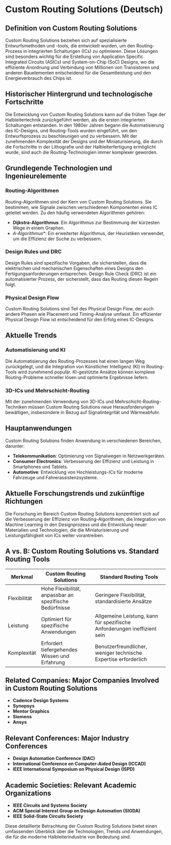 # Custom Routing Solutions (Deutsch)

## Definition von Custom Routing Solutions

Custom Routing Solutions beziehen sich auf spezialisierte Entwurfsmethoden und -tools, die entwickelt wurden, um den Routing-Prozess in integrierten Schaltungen (ICs) zu optimieren. Diese Lösungen sind besonders wichtig für die Erstellung von Application Specific Integrated Circuits (ASICs) und System-on-Chip (SoC) Designs, wo die effiziente Anordnung und Verbindung von Millionen von Transistoren und anderen Bauelementen entscheidend für die Gesamtleistung und den Energieverbrauch des Chips ist.

## Historischer Hintergrund und technologische Fortschritte

Die Entwicklung von Custom Routing Solutions kann auf die frühen Tage der Halbleitertechnik zurückgeführt werden, als die ersten integrierten Schaltungen entstanden. In den 1980er Jahren begann die Automatisierung des IC-Designs, und Routing-Tools wurden eingeführt, um den Entwurfsprozess zu beschleunigen und zu verbessern. Mit der zunehmenden Komplexität der Designs und der Miniaturisierung, die durch die Fortschritte in der Lithografie und der Halbleiterfertigung ermöglicht wurde, sind auch die Routing-Technologien immer komplexer geworden.

## Grundlegende Technologien und Ingenieurelemente

### Routing-Algorithmen

Routing-Algorithmen sind der Kern von Custom Routing Solutions. Sie bestimmen, wie Signale zwischen verschiedenen Komponenten eines IC geleitet werden. Zu den häufig verwendeten Algorithmen gehören:

- **Dijkstra-Algorithmus**: Ein Algorithmus zur Bestimmung der kürzesten Wege in einem Graphen.
- **A*-Algorithmus**: Ein erweiterter Algorithmus, der Heuristiken verwendet, um die Effizienz der Suche zu verbessern.

### Design Rules und DRC

Design Rules sind spezifische Vorgaben, die sicherstellen, dass die elektrischen und mechanischen Eigenschaften eines Designs den Fertigungsanforderungen entsprechen. Design Rule Check (DRC) ist ein automatisierter Prozess, der sicherstellt, dass das Routing diesen Regeln folgt.

### Physical Design Flow

Custom Routing Solutions sind Teil des Physical Design Flow, der auch andere Phasen wie Placement und Timing-Analyse umfasst. Ein effizienter Physical Design Flow ist entscheidend für den Erfolg eines IC-Designs.

## Aktuelle Trends

### Automatisierung und KI

Die Automatisierung des Routing-Prozesses hat einen langen Weg zurückgelegt, und die Integration von Künstlicher Intelligenz (KI) in Routing-Tools wird zunehmend populär. KI-gestützte Ansätze können komplexe Routing-Probleme schneller lösen und optimierte Ergebnisse liefern.

### 3D-ICs und Mehrschicht-Routing

Mit der zunehmenden Verwendung von 3D-ICs und Mehrschicht-Routing-Techniken müssen Custom Routing Solutions neue Herausforderungen bewältigen, insbesondere in Bezug auf Signalintegrität und Wärmeabfuhr.

## Hauptanwendungen

Custom Routing Solutions finden Anwendung in verschiedenen Bereichen, darunter:

- **Telekommunikation**: Optimierung von Signalwegen in Netzwerkgeräten.
- **Consumer Electronics**: Verbesserung der Effizienz und Leistung in Smartphones und Tablets.
- **Automotive**: Entwicklung von Hochleistungs-ICs für moderne Fahrzeuge und Fahrerassistenzsysteme.

## Aktuelle Forschungstrends und zukünftige Richtungen

Die Forschung im Bereich Custom Routing Solutions konzentriert sich auf die Verbesserung der Effizienz von Routing-Algorithmen, die Integration von Machine Learning in den Designprozess und die Entwicklung neuer Materialien und Technologien, die die Miniaturisierung und Leistungsfähigkeit von ICs weiter vorantreiben.

## A vs. B: Custom Routing Solutions vs. Standard Routing Tools

| Merkmal                     | Custom Routing Solutions                         | Standard Routing Tools                           |
|-----------------------------|-------------------------------------------------|-------------------------------------------------|
| Flexibilität                | Hohe Flexibilität, anpassbar an spezifische Bedürfnisse | Geringere Flexibilität, standardisierte Ansätze  |
| Leistung                    | Optimiert für spezifische Anwendungen           | Allgemeine Leistung, kann für spezifische Anforderungen ineffizient sein |
| Komplexität                 | Erfordert tiefergehendes Wissen und Erfahrung   | Benutzerfreundlicher, weniger technische Expertise erforderlich |

## Related Companies: Major Companies Involved in Custom Routing Solutions

- **Cadence Design Systems**
- **Synopsys**
- **Mentor Graphics**
- **Siemens**
- **Ansys**

## Relevant Conferences: Major Industry Conferences

- **Design Automation Conference (DAC)**
- **International Conference on Computer-Aided Design (ICCAD)**
- **IEEE International Symposium on Physical Design (ISPD)**

## Academic Societies: Relevant Academic Organizations

- **IEEE Circuits and Systems Society**
- **ACM Special Interest Group on Design Automation (SIGDA)**
- **IEEE Solid-State Circuits Society**

Diese detaillierte Betrachtung der Custom Routing Solutions bietet einen umfassenden Überblick über die Technologien, Trends und Anwendungen, die für die moderne Halbleiterindustrie von Bedeutung sind.